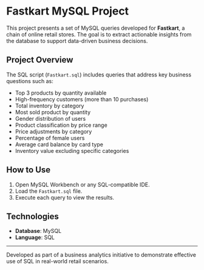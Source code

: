# Fastkart MySQL Project

This project presents a set of MySQL queries developed for **Fastkart**, a chain of online retail stores. The goal is to extract actionable insights from the database to support data-driven business decisions.

## Project Overview

The SQL script (`Fastkart.sql`) includes queries that address key business questions such as:

- Top 3 products by quantity available
- High-frequency customers (more than 10 purchases)
- Total inventory by category
- Most sold product by quantity
- Gender distribution of users
- Product classification by price range
- Price adjustments by category
- Percentage of female users
- Average card balance by card type
- Inventory value excluding specific categories

## How to Use

1. Open MySQL Workbench or any SQL-compatible IDE.
2. Load the `Fastkart.sql` file.
3. Execute each query to view the results.

## Technologies

- **Database**: MySQL
- **Language**: SQL

---

Developed as part of a business analytics initiative to demonstrate effective use of SQL in real-world retail scenarios.
